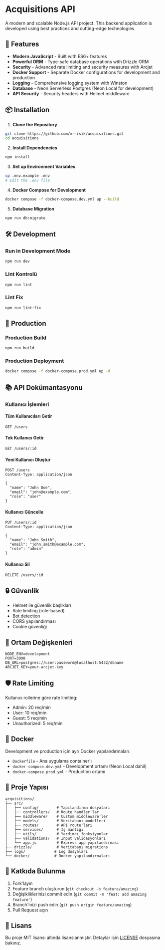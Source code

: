 # Acquisitions API

A modern and scalable Node.js API project. This backend application is developed using best practices and cutting-edge technologies.

## 🚀 Features

- **Modern JavaScript** - Built with ES6+ features
- **Powerful ORM** - Type-safe database operations with Drizzle ORM
- **Security** - Advanced rate limiting and security measures with Arcjet
- **Docker Support** - Separate Docker configurations for development and production
- **Logging** - Comprehensive logging system with Winston
- **Database** - Neon Serverless Postgres (Neon Local for development)
- **API Security** - Security headers with Helmet middleware

## 📦 Installation

1. **Clone the Repository**

```bash
git clone https://github.com/mr-isik/acquisitions.git
cd acquisitions
```

2. **Install Dependencies**

```bash
npm install
```

3. **Set up Environment Variables**

```bash
cp .env.example .env
# Edit the .env file
```

4. **Docker Compose for Development**

```bash
docker compose -f docker-compose.dev.yml up --build
```

5. **Database Migration**

```bash
npm run db:migrate
```

## 🛠️ Development

### Run in Development Mode

```bash
npm run dev
```

### Lint Kontrolü

```bash
npm run lint
```

### Lint Fix

```bash
npm run lint:fix
```

## 🚀 Production

### Production Build

```bash
npm run build
```

### Production Deployment

```bash
docker compose -f docker-compose.prod.yml up -d
```

## 📚 API Dokümantasyonu

### Kullanıcı İşlemleri

#### Tüm Kullanıcıları Getir

```http
GET /users
```

#### Tek Kullanıcı Getir

```http
GET /users/:id
```

#### Yeni Kullanıcı Oluştur

```http
POST /users
Content-Type: application/json

{
  "name": "John Doe",
  "email": "john@example.com",
  "role": "user"
}
```

#### Kullanıcı Güncelle

```http
PUT /users/:id
Content-Type: application/json

{
  "name": "John Smith",
  "email": "john.smith@example.com",
  "role": "admin"
}
```

#### Kullanıcı Sil

```http
DELETE /users/:id
```

## 🔒 Güvenlik

- Helmet ile güvenlik başlıkları
- Rate limiting (role-based)
- Bot detection
- CORS yapılandırması
- Cookie güvenliği

## 📝 Ortam Değişkenleri

```env
NODE_ENV=development
PORT=3000
DB_URL=postgres://user:password@localhost:5432/dbname
ARCJET_KEY=your-arcjet-key
```

## 🛡️ Rate Limiting

Kullanıcı rollerine göre rate limiting:

- Admin: 20 req/min
- User: 10 req/min
- Guest: 5 req/min
- Unauthorized: 5 req/min

## 🐳 Docker

Development ve production için ayrı Docker yapılandırmaları:

- `Dockerfile` - Ana uygulama container'ı
- `docker-compose.dev.yml` - Development ortamı (Neon Local dahil)
- `docker-compose.prod.yml` - Production ortamı

## 📁 Proje Yapısı

```
acquisitions/
├── src/
│   ├── config/        # Yapılandırma dosyaları
│   ├── controllers/   # Route handler'lar
│   ├── middleware/    # Custom middleware'ler
│   ├── models/        # Veritabanı modelleri
│   ├── routes/        # API route'ları
│   ├── services/      # İş mantığı
│   ├── utils/         # Yardımcı fonksiyonlar
│   ├── validations/   # Input validasyonları
│   └── app.js         # Express app yapılandırması
├── drizzle/           # Veritabanı migrations
├── logs/             # Log dosyaları
└── docker/           # Docker yapılandırmaları
```

## 👥 Katkıda Bulunma

1. Fork'layın
2. Feature branch oluşturun (`git checkout -b feature/amazing`)
3. Değişikliklerinizi commit edin (`git commit -m 'feat: add amazing feature'`)
4. Branch'inizi push edin (`git push origin feature/amazing`)
5. Pull Request açın

## 📄 Lisans

Bu proje MIT lisansı altında lisanslanmıştır. Detaylar için [LICENSE](LICENSE) dosyasına bakınız.
